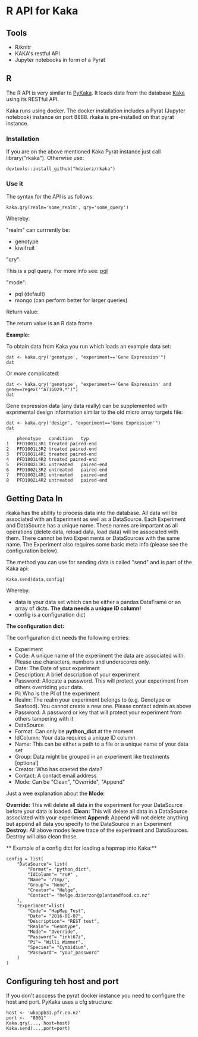 # R API for Kaka

## Tools

- R/knitr
- KAKA's restful API
- Jupyter notebooks in form of a Pyrat



## R

The R API is very similar to [PyKaka](https://github.com/hdzierz/PyKaka). It loads data from the database [Kaka](https://github.com/hdzierz/Kaka) using its RESTful API. 

Kaka runs using docker. The docker installation includes a Pyrat (Jupyter notebook) instance on port 8888. rkaka is pre-installed on that pyrat instance. 

### Installation

If you are on the above mentioned Kaka Pyrat instance just call library("rkaka"). Otherwise use:

```
devtools::install_github("hdzierz/rkaka")
```

### Use it

The syntax for the API is as follows:

```
kaka.qry(realm='some_realm', qry='some_query') 
```

Whereby:

"realm" can currrently be:

- genotype
- kiwifruit

"qry":

This is a pql query. For more info see: [pql](https://github.com/alonho/pql)

"mode":

- pql (default)
- mongo (can perform better for larger queries)

Return value:

The return value is an R data frame.

**Example:**

To obtain data from Kaka you run which loads an example data set:

```
dat <- kaka.qry('genotype', "experiment=='Gene Expression'")
dat
```

Or more complicated:

```
dat <- kaka.qry('genotype', "experiment=='Gene Expression' and gene==regex('^AT1G029.*')")
dat
```

Gene expression data (any data really) can be supplemented with exprimental design information similar to the old micro array targets file:

```
dat <- kaka.qry('design', "experiment=='Gene Expression'")
dat
```

```
	phenotype	condition	typ
1	PFD1001L3R1	treated	paired-end
2	PFD1001L3R2	treated	paired-end
3	PFD1001L4R1	treated	paired-end
4	PFD1001L4R2	treated	paired-end
5	PFD1002L3R1	untreated	paired-end
6	PFD1002L3R2	untreated	paired-end
7	PFD1002L4R1	untreated	paired-end
8	PFD1002L4R2	untreated	paired-end
```

## Getting Data In

rkaka has the ability to process data into the database. All data will be associated with an Experiment as well as a DataSource. Each Experiment and DataSource has a unique name. These names are impartant as
 all operations (delete data, reload data, load data) will be associated with them. There cannot be two Experiments or DataSources with the same name. The Experiment also requires
some basic meta info (please see the configuration below).

The method you can use for sending data is called "send" and is part of the Kaka api:

```
Kaka.send(data,config)
```

Whereby:

- data is your data set which can be either a pandas DataFrame or an array of dicts. **The data needs a unique ID column!** 
- config is a configuration dict

**The configuration dict:**

The configuration dict needs the following entries:

- Experiment 
 - Code: A unique name of the experiment the data are associated with. Please use characters, numbers and underscores only.
 - Date: The Date of your experiment
 - Description: A brief description of your experiment
 - Password: Allocate a password. This will protect your experiment from others overriding your data.
 - Pi: Who is the PI of the experiment
 - Realm: The realm your experiment belongs to (e.g. Genotype or Seafood). You cannot create a new one. Please contact admin as above
 - Password: A password or key that will protect your experiment from others tampering with it
- DataSource
 - Format: Can only be **python_dict** at the moment
 - IdColumn: Your data requires a unique ID column
 - Name: This can be either a path to a file or a unique name of your data set
 - Group: Data might be grouped in an experiment like treatments [optional]
 - Creator: Who has craeted the data?
 - Contact: A contact email address 
 - Mode: Can be "Clean", "Override", "Append"

Just a wee explanation about the **Mode**:

**Override:** This will delete all data in the experiment for your DataSource before your data is loaded. 
**Clean:** This will delete all data in a DataSource associated with your experiment
**Append:** Append will not delete anything but append all data you specify to the DataSource in an Experiment 
**Destroy:** All above modes leave  trace of the experiment and DataSources. Destroy will also clean those.


** Example of a config dict for loading a hapmap into Kaka:**

```
config = list(
    "DataSource"= list(
        "Format"= "python_dict",
        "IdColumn"= "rs#" , 
        "Name"= '/tmp/',
        "Group"= "None",
        "Creator"= "Helge",
        "Contact"= "helge.dzierzon@plantandfood.co.nz"
    ),
    "Experiment"=list(
        "Code"= "HapMap_Test",
        "Date"= "2016-01-07",
        "Description"= "REST test",
        "Realm"= "Genotype",
        "Mode"= "Override",
        "Password"= "inkl67z",
        "Pi"= "Willi Wimmer",
        "Species"= "Cymbidium",
        "Password"= "your_password"
    )
)
```

## Configuring teh host and port

If you don't acccess the pyrat docker instance you  need to configure the host and port. PyKaka uses a cfg structure:

```
host <- 'wkoppb31.pfr.co.nz'
port <-  "8001"
Kaka.qry(..., host=host)
Kaka.send(...,port=port)
```


